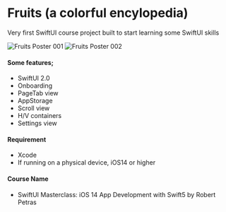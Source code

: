 # Fruits (a colorful encylopedia)
Very first SwiftUI course project built to start learning some SwiftUI skills

![Fruits Poster 001](https://user-images.githubusercontent.com/36846931/95681800-7a79fd80-0bea-11eb-9c81-f6e0f11f7a2f.png)
![Fruits Poster 002](https://user-images.githubusercontent.com/36846931/95681802-7d74ee00-0bea-11eb-8c84-450b34c12bdd.png)

#### Some features;
- SwiftUI 2.0
- Onboarding
- PageTab view
- AppStorage
- Scroll view
- H/V containers
- Settings view

#### Requirement
- Xcode
- If running on a physical device, iOS14 or higher

#### Course Name
- SwiftUI Masterclass: iOS 14 App Development with Swift5 by Robert Petras
